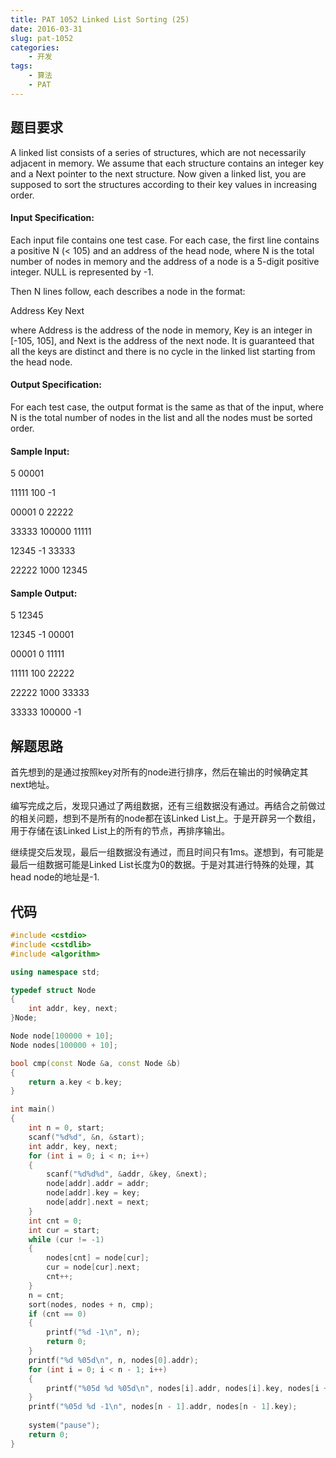 ```yaml
---
title: PAT 1052 Linked List Sorting (25)
date: 2016-03-31
slug: pat-1052
categories:
    - 开发
tags:
    - 算法
    - PAT
---
```


## 题目要求

A linked list consists of a series of structures, which are not necessarily adjacent in memory. We assume that each structure contains an integer key and a Next pointer to the next structure. Now given a linked list, you are supposed to sort the structures according to their key values in increasing order.

<!--more-->

#### Input Specification:

Each input file contains one test case. For each case, the first line contains a positive N (< 105) and an address of the head node, where N is the total number of nodes in memory and the address of a node is a 5-digit positive integer. NULL is represented by -1.

Then N lines follow, each describes a node in the format:

Address Key Next

where Address is the address of the node in memory, Key is an integer in [-105, 105], and Next is the address of the next node. It is guaranteed that all the keys are distinct and there is no cycle in the linked list starting from the head node.

#### Output Specification:

For each test case, the output format is the same as that of the input, where N is the total number of nodes in the list and all the nodes must be sorted order.

#### Sample Input:

5 00001

11111 100 -1

00001 0 22222

33333 100000 11111

12345 -1 33333

22222 1000 12345

#### Sample Output:

5 12345

12345 -1 00001

00001 0 11111

11111 100 22222

22222 1000 33333

33333 100000 -1

## 解题思路

首先想到的是通过按照key对所有的node进行排序，然后在输出的时候确定其next地址。

编写完成之后，发现只通过了两组数据，还有三组数据没有通过。再结合之前做过的相关问题，想到不是所有的node都在该Linked List上。于是开辟另一个数组，用于存储在该Linked List上的所有的节点，再排序输出。

继续提交后发现，最后一组数据没有通过，而且时间只有1ms。遂想到，有可能是最后一组数据可能是Linked List长度为0的数据。于是对其进行特殊的处理，其head node的地址是-1.

## 代码

``` c++
#include <cstdio>
#include <cstdlib>
#include <algorithm>

using namespace std;

typedef struct Node
{
	int addr, key, next;
}Node;

Node node[100000 + 10];
Node nodes[100000 + 10];

bool cmp(const Node &a, const Node &b)
{
	return a.key < b.key;
}

int main() 
{
	int n = 0, start;
	scanf("%d%d", &n, &start);
	int addr, key, next;
	for (int i = 0; i < n; i++)
	{
		scanf("%d%d%d", &addr, &key, &next);
		node[addr].addr = addr;
		node[addr].key = key;
		node[addr].next = next;
	}
	int cnt = 0;
	int cur = start;
	while (cur != -1)
	{
		nodes[cnt] = node[cur];
		cur = node[cur].next;
		cnt++;
	}
	n = cnt;
	sort(nodes, nodes + n, cmp);
	if (cnt == 0)
	{
		printf("%d -1\n", n);
		return 0;
	}
	printf("%d %05d\n", n, nodes[0].addr);
	for (int i = 0; i < n - 1; i++)
	{
		printf("%05d %d %05d\n", nodes[i].addr, nodes[i].key, nodes[i + 1].addr);
	}
	printf("%05d %d -1\n", nodes[n - 1].addr, nodes[n - 1].key);
	
	system("pause");
	return 0;
}
```